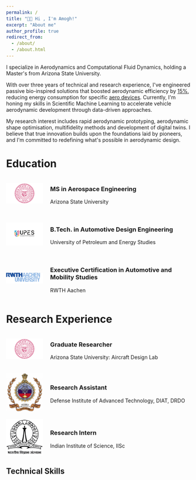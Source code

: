```yaml
---
permalink: /
title: "👋🏼 Hi , I'm Amogh!"
excerpt: "About me"
author_profile: true
redirect_from: 
  - /about/
  - /about.html
---
```

<!--
<!-- Add this div where you want the particle background to appear (typically at the top of your about.md or as a page wrapper)  -->
<!-- <div id="fluid-dynamics-particles" style="position: absolute; width: 33%; height: 300vh; top: 0; left: 0; z-index: -1;"></div>

<script>
document.addEventListener('DOMContentLoaded', function() {
  tsParticles.load("fluid-dynamics-particles", {
    fullScreen: {
      enable: false
    },
    fpsLimit: 60,
    particles: {
      number: {
        value: 80,
        density: {
          enable: true,
          value_area: 800
        }
      },
      color: {
        value: ["#4285f4", "#34a853", "#fbbc05", "#ea4335"],
        animation: {
          enable: true,
          speed: 20,
          sync: false
        }
      },
      shape: {
        type: "circle"
      },
      opacity: {
        value: 0.5,
        random: false,
        animation: {
          enable: true,
          speed: 0.5,
          minimumValue: 0.1,
          sync: false
        }
      },
      size: {
        value: 3,
        random: true,
        animation: {
          enable: true,
          speed: 2,
          minimumValue: 0.1,
          sync: false
        }
      },
      links: {
        enable: true,
        distance: 150,
        color: "#4285f4",
        opacity: 0.4,
        width: 1
      },
      move: {
        enable: true,
        speed: 2,
        direction: "none",
        random: true,
        straight: false,
        outModes: {
          default: "out"
        },
        attract: {
          enable: true,
          rotateX: 600,
          rotateY: 1200
        }
      }
    },
    interactivity: {
      detectsOn: "canvas",
      events: {
        onHover: {
          enable: true,
          mode: "repulse"
        },
        onClick: {
          enable: true,
          mode: "push"
        },
        resize: true
      },
      modes: {
        repulse: {
          distance: 100,
          duration: 0.4
        },
        push: {
          quantity: 4
        }
      }
    },
    detectRetina: true
  });
});
</script> -->

I specialize in Aerodynamics and Computational Fluid Dynamics, holding a Master's from Arizona State University. 

With over three years of technical and research experience, I've engineered passive bio-inspired solutions that boosted aerodynamic efficiency by [15%](https://amogh-kulkarni.github.io/publication/2010-10-01-paper-title-number-2), reducing energy consumption for specific [aero devices](https://amogh-kulkarni.github.io/portfolio/project1/). Currently, I'm honing my skills in Scientific Machine Learning to accelerate vehicle aerodynamic development through data-driven approaches.

My research interest includes rapid aerodynamic prototyping, aerodynamic shape optimisation, multifidelity methods and development of digital twins. I believe that true innovation builds upon the foundations laid by pioneers, and I'm committed to redefining what's possible in aerodynamic design.


# Education



<!-- Education Entry 1 -->
<div style="display: flex; align-items: center; margin-bottom: 20px;">
  <img src="/images/asu_logo.png" alt="Arizona State University Logo" style="width: 100px; height: auto; margin-right: 20px;">
  <div>
    <h3>MS in Aerospace Engineering</h3>
    <p>Arizona State University</p>
  </div>
</div>

<!-- Education Entry 2 -->
<div style="display: flex; align-items: center; margin-bottom: 20px;">
  <img src="/images/upes_logo.jpg" alt="University of Petroleum and Energy Studies Logo" style="width: 100px; height: auto; margin-right: 20px;">
  <div>
    <h3>B.Tech. in Automotive Design Engineering</h3>
    <p>University of Petroleum and Energy Studies</p>
  </div>
</div>

<!-- Education Entry 3 -->
<div style="display: flex; align-items: center; margin-bottom: 20px;">
  <img src="/images/rwth_logo.png" alt="RWTH Aachen Logo" style="width: 100px; height: auto; margin-right: 20px;">
  <div>
    <h3>Executive Certification in Automotive and Mobility Studies</h3>
    <p>RWTH Aachen</p>
  </div>
</div>



# Research Experience



<!-- RE Entry 1 -->
<div style="display: flex; align-items: center; margin-bottom: 20px;">
  <img src="/images/asu_logo.png" alt="Arizona State University Logo" style="width: 100px; height: auto; margin-right: 20px;">
  <div>
    <h3>Graduate Researcher</h3>
    <p>Arizona State University: Aircraft Design Lab</p>
  </div>
</div>

<!-- RE Entry 2 -->
<div style="display: flex; align-items: center; margin-bottom: 20px;">
  <img src="/images/DIAT_logo.png" alt="DIAT, DRDO Logo" style="width: 100px; height: auto; margin-right: 20px;">
  <div>
    <h3>Research Assistant</h3>
    <p>Defense Institute of Advanced Technology, DIAT, DRDO</p>
  </div>
</div>

<!-- RE Entry 3 -->
<div style="display: flex; align-items: center; margin-bottom: 20px;">
  <img src="/images/IISc_Master_Seal_Black_logo.jpg" alt="IISc Logo" style="width: 100px; height: auto; margin-right: 20px;">
  <div>
    <h3>Research Intern</h3>
    <p>Indian Institute of Science, IISc</p>
  </div>
</div>


<div class="skills-visualization">
  <h2>Technical Skills</h2>
  <canvas id="skillsChart" width="400" height="400"></canvas>
</div>

<!-- adding skill radar map to the landing page--> 

<script>
document.addEventListener('DOMContentLoaded', function()  {
  const ctx = document.getElementById('skillsChart').getContext('2d');
  const skillsChart = new Chart(ctx, {
    type: 'radar',
    data: {
      labels: ['CFD', 'Scientific ML', 'Aerodynamics', 'Programming', 'CAD', 'Research'],
      datasets: [{
        label: 'Skill Level',
        data: [90, 75, 95, 70, 90, 90],
        backgroundColor: 'rgba(54, 162, 235, 0.2)',
        borderColor: 'rgba(54, 162, 235, 1)',
        pointBackgroundColor: 'rgba(54, 162, 235, 1)',
        pointBorderColor: '#fff',
        pointHoverBackgroundColor: '#fff',
        pointHoverBorderColor: 'rgba(54, 162, 235, 1)'
      }]
    },
    options: {
      responsive: true,
      scales: {
        r: {
          angleLines: {
            display: true
          },
          suggestedMin: 0,
          suggestedMax: 50
        }
      }
    }
  });
});
</script>
